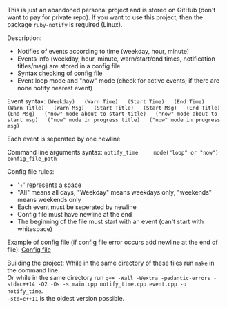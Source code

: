 This is just an abandoned personal project and is stored on GitHub (don't want to pay for private repo). If you want to use this project, then the package `ruby-notify` is required (Linux).

Description:

* Notifies of events according to time (weekday, hour, minute)
* Events info (weekday, hour, minute, warn/start/end times, notification titles/msg) are stored in a config file
* Syntax checking of config file
* Event loop mode and "now" mode (check for active events; if there are none notify nearest event)

Event syntax: `(Weekday)   (Warn Time)   (Start Time)   (End Time)   (Warn Title)   (Warn Msg)   (Start Title)   (Start Msg)   (End Title)   (End Msg)   ("now" mode about to start title)   ("now" mode about to start msg)   ("now" mode in progress title)   ("now" mode in progress msg)`

Each event is seperated by one newline.

Command line arguments syntax: `notify_time     mode("loop" or "now")     config_file_path`

Config file rules:

* '+' represents a space
* "All" means all days, "Weekday" means weekdays only, "weekends" means weekends only
* Each event must be seperated by newline
* Config file must have newline at the end
* The beginning of the file must start with an event (can't start with whitespace)

Example of config file (if config file error occurs add newline at the end of file):
[Config file](http://s000.tinyupload.com/index.php?file_id=06137321611538773501)

Building the project:
While in the same directory of these files run `make` in the command line.
<br>
Or while in the same directory run `g++ -Wall -Wextra -pedantic-errors -std=c++14 -O2 -Os -s main.cpp notify_time.cpp event.cpp -o notify_time`.
<br>
`-std=c++11` is the oldest version possible.
